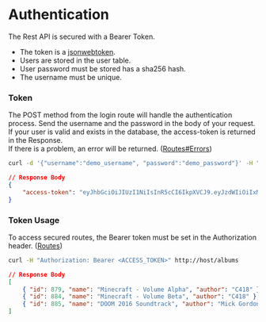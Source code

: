 # Authentication

The Rest API is secured with a Bearer Token.

-   The token is a [jsonwebtoken](https://jwt.io/).
-   Users are stored in the user table.
-   User password must be stored has a sha256 hash.
-   The username must be unique.

### Token

The POST method from the login route will handle the authentication process. Send the username and the password in the body of your request. If your user is valid and exists in the database, the access-token is returned in the Response.  
If there is a problem, an error will be returned. ([Routes#Errors](routes.md#errors))

```bash
curl -d '{"username":"demo_username", "password":"demo_password"}' -H "Content-Type: application/json" -X POST http://host/login
```

```json
// Response Body
{
    "access-token": "eyJhbGciOiJIUzI1NiIsInR5cCI6IkpXVCJ9.eyJzdWIiOiIxMjM0NTY3ODkwIiwibmFtZSI6IkpvaG4gRG9lIiwiaWF0IjoxNTE2MjM5MDIyfQ.SflKxwRJSMeKKF2QT4fwpMeJf36POk6yJV_adQssw5c"
}
```

### Token Usage

To access secured routes, the Bearer token must be set in the Authorization header. ([Routes](routes.md#overview))

```bash
curl -H "Authorization: Bearer <ACCESS_TOKEN>" http://host/albums
```

```json
// Response Body
[
    { "id": 879, "name": "Minecraft - Volume Alpha", "author": "C418" },
    { "id": 884, "name": "Minecraft - Volume Beta", "author": "C418" },
    { "id": 885, "name": "DOOM 2016 Soundtrack", "author": "Mick Gordon" }
]
```
